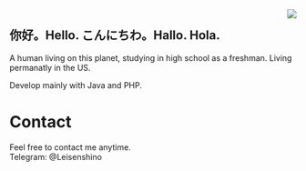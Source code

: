 <a href="#">
<img align="right" src="https://github-readme-stats.vercel.app/api?username=LLLgoyour&show_icons=true&theme=radical">
</a>

## 你好。Hello. こんにちわ。Hallo. Hola.
A human living on this planet, studying in high school as a freshman. Living permanatly in the US.

Develop mainly with Java and PHP.

# Contact
Feel free to contact me anytime. <br>
Telegram: @Leisenshino <br>

<!--
LLLgoyour, 21/6
-->
